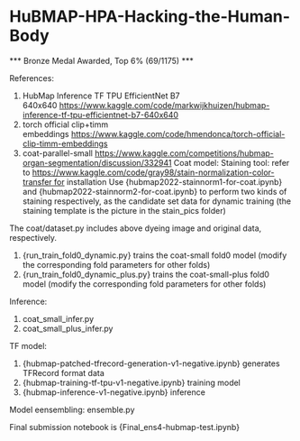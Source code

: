 # HuBMAP-HPA-Hacking-the-Human-Body
*** Bronze Medal Awarded, Top 6% (69/1175) ***

References:
1. HubMap Inference TF TPU EfficientNet B7 640x640 https://www.kaggle.com/code/markwijkhuizen/hubmap-inference-tf-tpu-efficientnet-b7-640x640
2. torch official clip+timm embeddings https://www.kaggle.com/code/hmendonca/torch-official-clip-timm-embeddings
3. coat-parallel-small https://www.kaggle.com/competitions/hubmap-organ-segmentation/discussion/332941
Coat model: Staining tool: refer to https://www.kaggle.com/code/gray98/stain-normalization-color-transfer for installation Use {hubmap2022-stainnorm1-for-coat.ipynb} and {hubmap2022-stainnorm2-for-coat.ipynb} to perform two kinds of staining respectively, as the candidate set data for dynamic training (the staining template is the picture in the stain_pics folder)

The coat/dataset.py includes above dyeing image and original data, respectively.
1. {run_train_fold0_dynamic.py} trains the coat-small fold0 model (modify the corresponding fold parameters for other folds)
2. {run_train_fold0_dynamic_plus.py} trains the coat-small-plus fold0 model (modify the corresponding fold parameters for other folds)

Inference:
1. coat_small_infer.py
2. coat_small_plus_infer.py

TF model:
1. {hubmap-patched-tfrecord-generation-v1-negative.ipynb} generates TFRecord format data
2. {hubmap-training-tf-tpu-v1-negative.ipynb} training model
3. {hubmap-inference-v1-negative.ipynb} inference

Model eensembling: ensemble.py

Final submission notebook is {Final_ens4-hubmap-test.ipynb}

